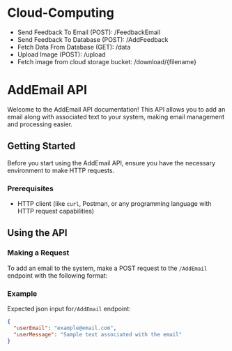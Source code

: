 # Cloud-Computing

* Send Feedback To Email (POST): /FeedbackEmail
* Send Feedback To Database (POST): /AddFeedback
* Fetch Data From Database (GET): /data
* Upload Image (POST): /upload
* Fetch image from cloud storage bucket: /download/{filename}

# AddEmail API

Welcome to the AddEmail API documentation! This API allows you to add an email along with associated text to your system, making email management and processing easier.

## Getting Started

Before you start using the AddEmail API, ensure you have the necessary environment to make HTTP requests.

### Prerequisites

- HTTP client (like `curl`, Postman, or any programming language with HTTP request capabilities)

## Using the API

### Making a Request

To add an email to the system, make a POST request to the `/AddEmail` endpoint with the following format:


### Example

Expected json input for`/AddEmail` endpoint:

```json
{
  "userEmail": "example@email.com",
  "userMessage": "Sample text associated with the email"
}




